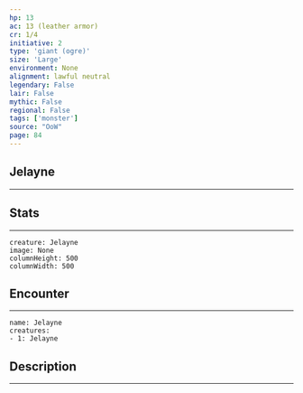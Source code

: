 ```yaml
---
hp: 13
ac: 13 (leather armor)
cr: 1/4
initiative: 2
type: 'giant (ogre)'    
size: 'Large'
environment: None
alignment: lawful neutral
legendary: False
lair: False
mythic: False
regional: False
tags: ['monster']
source: "OoW"
page: 84
---
```


## Jelayne
---



## Stats
---

```statblock
creature: Jelayne
image: None
columnHeight: 500
columnWidth: 500
```

## Encounter
---

```encounter-table
name: Jelayne
creatures:
- 1: Jelayne
```

## Description
---




